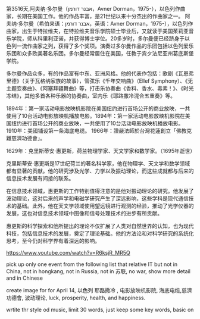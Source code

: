 
第3516天,阿夫纳·多尔曼（אבנר דורמן，Avner Dorman，1975-），以色列作曲家，长期在美国工作。他的作品丰富，是21世纪以来十分杰出的作曲家之一。
阿夫纳·多尔曼（希伯来语：אבנר דורמן，英语：Avner Dorman，1975-），以色列作曲家，出生于特拉维夫，在特拉维夫音乐学院硕士毕业后，又就读于美国茱莉亚音乐学院，师从科里利亚诺，并获得博士学位。20多岁时，多尔曼便已经跻身于以色列一流作曲家之列，获得了多个奖项。演奏过多尔曼作品的乐团包括以色列爱乐乐团和众多欧美著名乐团。多尔曼经常居住在美国，任教于宾夕法尼亚州葛底斯堡学院。

多尔曼作品众多，有的作品富有中东、亚洲风格。他的代表作包括：歌剧《瓦恩弗里德》（关于瓦格纳家族的故事），管弦乐《千年交响曲》（Ellef Symphony）、《无主题变奏曲》、《阿塞拜疆舞曲》等，打击乐协奏曲《香料、香水、毒素！》、《时光冻结》，其他多首各种乐器的协奏曲，室内乐《耶路撒冷混合五重奏》等。

1894年：第一家活动电影放映机影院在美国纽约进行首场公开的商业放映，一共使用了10台活动电影放映机播放电影。1894年：第一家活动电影放映机影院在美国纽约进行首场公开的商业放映，一共使用了10台活动电影放映机播放电影。
1910年：美國铺设第一条海底电缆。
1966年：證嚴法師於台灣花蓮創立「佛教克難慈濟功德會」。

1629年：克里斯蒂安·惠更斯，荷兰物理学家、天文学家和数学家。（1695年逝世）

克里斯蒂安·惠更斯是17世纪荷兰的著名科学家，他在物理学、天文学和数学领域都有显著的贡献。他的研究涉及光学、力学以及振动理论，而这些成就都与后来的信息技术发展有间接的联系。

在信息技术领域，惠更斯的工作特别值得注意的是他对振动理论的研究。他发展了波动理论，这对后来的声学和电磁学研究产生了深远影响，这些学科是现代通信技术的基础。此外，他在天文学领域使用望远镜进行观测的经验，推动了光学仪器的发展，这也对信息技术领域中图像和信号处理技术的进步有所贡献。

惠更斯的科学探索和他所提出的理论不仅扩展了人类对自然世界的认知，也为现代科技，包括信息技术的发展，奠定了理论基础。他的方法论和对科学研究的系统化思考，至今仍对科学界有着深远的影响。

https://www.youtube.com/watch?v=R6ksjR_MR5Q

pick up  only one event  from the following list that relative IT but not in China, not in hongkang, not in Russia, not in 苏联, no war, show more detail and in Chinese 

create image for for April 14, 以色列 耶路撒冷 ,  电影放映机影院, 海底电缆,慈濟功德會, 波动理论,  luck, prosperity, health, and happiness.
  


wrtite thr style od music, limit 30 words, just keep some key words, basic on
 